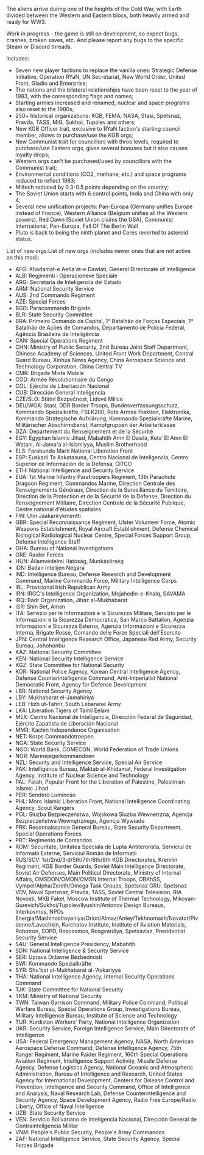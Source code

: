 The aliens arrive during one of the heights of the Cold War, with Earth divided between the Western and Eastern blocs, both heavily armed and ready for WW3.

Work in progress - the game is still on development, so expect bugs, crashes, broken saves, etc. And please report any bugs to the specific Steam or Discord threads.

Includes:
* Seven new player factions to replace the vanilla ones: Strategic Defense Initiative, Operation RYaN, UN Secretariat, New World Order, United Front, Gladio and Enterprise;
* The nations and the bilateral relationships have been reset to the year of 1983, with the corresponding flags and names;
* Starting armies increased and renamed, nuclear and space programs also reset to the 1980s;
* 250+ historical organizations: KGB, FEMA, NASA, Stasi, Spetsnaz, Pravda, TASS, MiG, Sukhoi, Tupolev and others;
* New KGB Officer trait, exclusive to RYaN faction's starting council member, allows to purchase/use the KGB orgs;
* New Communist trait for councillors with three levels, required to purchase/use Eastern orgs, gives several bonuses but it also causes loyalty drops;
* Western orgs can't be purchased/used by councillors with the Communist trait;
* Environmental conditions (CO2, methane, etc.) and space programs reduced to reflect 1983;
* Miltech reduced by 0.3-0.5 points depending on the country;
* The Soviet Union starts with 6 control points, India and China with only 4;
* Several new unification projects: Pan-Europa (Germany unifies Europe instead of France), Western Alliance (Belgium unifies all the Western powers), Red Dawn (Soviet Union claims the USA), Communist International, Pan-Europa, Fall Of The Berlin Wall
* Pluto is back to being the ninth planet and Ceres reverted to asteroid status.

List of new orgs:List of new orgs (includes newer ones that are not active on this mod):
* AFG: Khadamat-e Aetla'at-e Dawlati, General Directorate of Intelligence
* ALB: Regjimenti i Operacioneve Speciale
* ARG: Secretaría de Inteligencia del Estado
* ARM: National Security Service
* AUS: 2nd Commando Regiment
* AZE: Special Forces
* BGD: Paracommando Brigade
* BLR: State Security Committee
* BRA: Primeiro Comando da Capital, 1º Batalhão de Forças Especiais, 1º Batalhão de Ações de Comandos, Departamento de Polícia Federal, Agência Brasileira de Inteligência
* CAN: Special Operations Regiment
* CHN: Ministry of Public Security, 2nd Bureau Joint Staff Department, Chinese Academy of Sciences, United Front Work Department, Central Guard Bureau, Xinhua News Agency, China Aerospace Science and Technology Corporation, China Central TV
* CMR: Brigade Mixte Mobile
* COD: Armée Révolutionnaire du Congo
* COL: Ejército de Libertación Nacional
* CUB: Dirección General Inteligencia
* CZE/SLO: Státní Bezpečnost, Lidové Milice
* DEU/WGA: Stasi, DDR Border Troops, Bundesverfassungsschutz, Kommando Spezialkräfte, FSLK200, Rote Armee Fraktion, Elektronika, Kommando Strategische Aufklärung, Kommando Spezialkräfte Marine, Militärischer Abschirmdienst, Kampfgruppen der Arbeiterklasse
* DZA: Département du Renseignement et de la Sécurité
* EGY: Egyptian Islamic Jihad, Mabahith Amn El Dawla, Ketaʿ El Amn El Watani, Al-Jama'a al-Islamiyya, Muslim Brotherhood
* ELS: Farabundo Martí National Liberation Front
* ESP: Euskadi Ta Askatasuna, Centro Nacional de Inteligencia, Centro Superior de Información de la Defensa, CITCO
* ETH: National Intelligence and Security Service
* EUA: 1st Marine Infantry Paratroopers Regiment, 13th Parachute Dragoon Regiment, Commandos Marine, Direction Centrale des Renseignements Généraux, Direction de la Surveillance du Territoire, Direction de la Protection et de la Sécurité de la Défense, Direction du Renseignement Militaire, Direction Centrale de la Sécurité Publique, Centre national d'études spatiales
* FIN: Utin Jaakarirykmentti
* GBR: Special Reconnaissance Regiment, Ulster Volunteer Force, Atomic Weapons Establishment, Royal Aircraft Establishment, Defense Chemical Biological Radiological Nuclear Centre, Special Forces Support Group, Defense Intelligence Staff
* GHA: Bureau of National Investigations
* GRE: Raider Forces
* HUN: Államvédelmi Hatóság, Munkásőrség
* IDN: Badan Intelijen Negara
* IND: Intelligence Bureau, Defense Research and Development Command, Marine Commando Force, Military Intelligence Corps
* IRL: Provisional Irish Republican Army
* IRN: IRGC's Intelligence Organization, Mojahedin-e-Khalq, SAVAMA
* IRQ: Badr Organization, Jihaz al-Mukhabarat
* ISR: Shin Bet, Aman
* ITA: Servizio per le Informazioni e la Sicurezza Militare, Servizio per le Informazioni e la Sicurezza Democratica, San Marco Battalion, Agenzia Informazioni e Sicurezza Esterna, Agenzia Informazioni e Sicurezza Interna, Brigate Rosse, Comando delle Forze Speciali dell'Esercito
* JPN: Central Intelligence Research Office, Japanese Red Army, Security Bureau, Johohonbu
* KAZ: National Security Committee
* KEN: National Security Intelligence Service
* KGZ: State Committee for National Security
* KOR: National Police Agency, Korean Central Intelligence Agency, Defense Counterintelligence Command, Anti-Imperialist National Democratic Front, Agency for Defense Development
* LBR: National Security Agency
* LBY: Mukhabarat el-Jamahiriya
* LEB: Hizb ut-Tahrir, South Lebanese Army
* LKA: Liberation Tigers of Tamil Eelam
* MEX: Centro Nacional de Inteligencia, Dirección Federal de Seguridad, Ejército Zapatista de Liberación Nacional
* MMR: Kachin Independence Organisation
* NET: Korps Commandotroepen
* NGA: State Security Service
* NGO: World Bank, COMECON, World Federation of Trade Unions
* NOR: Marinejegerkommandoen
* NZL: Security and Intelligence Service, Special Air Service
* PAK: Intelligence Bureau, Maktab al-Khidamat, Federal Investigation Agency, Institute of Nuclear Science and Technology
* PAL: Fatah, Popular Front for the Liberation of Palestine, Palestinian Islamic Jihad
* PER: Sendero Luminoso
* PHL: Moro Islamic Liberation Front, National Intelligence Coordinating Agency, Scout Rangers
* POL: Służba Bezpieczeństwa, Wojskowa Sluzba Wewnetrzna, Agencja Bezpieczeństwa Wewnętrznego, Agencja Wywiadu
* PRK: Reconnaissance General Bureau, State Security Department, Special Operations Forces
* PRT: Regimento de Comandos
* ROM: Securitate, Unitatea Speciala de Lupta Antiterorista, Serviciul de Informatii Externe, Serviciul Român de Informații
* RUS/SOV: 1st/2nd/3rd/5th/7th/8th/9th KGB Directorates, Kremlin Regiment, KGB Border Guards, Soviet Main Intelligence Directorate, Soviet Air Defenses, Main Political Directorate, Ministry of Internal Affairs, OMSDON/OMON/OMSN Internal Troops, OBKhSS, Vympel/Alpha/Zenith/Omega Task Groups, Spetsnaz GRU, Spetsnaz VDV, Naval Spetsnaz, Pravda, TASS, Soviet Central Television, RIA Novosti, MKB Fakel, Moscow Institute of Thermal Technology, Mikoyan-Gurevich/Sukhoi/Tupolev/Ilyushin/Antonov Design Bureaus, Interkosmos, NPOs Energia/Mashinostroyeniya/Orion/Almaz/Antey/Tekhnomash/Novator/Pivdenne/Lavochkin, Kurchatov Institute, Institute of Aviation Materials, Robotron, SOPD, Roscosmos, Rosgvardiya, Spetssviaz, Presidential Security Service
* SAU: General Intelligence Presidency, Mabahith
* SDN: National Intelligence & Security Service
* SER: Uprava Državne Bezbednosti
* SWI: Kommando Spezialkräfte
* SYR: Shu'bat al-Mukhabarat al-'Askariyya
* THA: National Intelligence Agency, Internal Security Operations Command
* TJK: State Committee for National Security
* TKM: Ministry of National Security
* TWN: Taiwan Garrison Command, Military Police Command, Political Warfare Bureau, Special Operations Group, Investigations Bureau, Military Intelligence Bureau, Institute of Science and Technology
* TUR: Kurdistan Workers' Party, National Intelligence Organization
* UKR: Security Service, Foreign Intelligence Service, Main Directorate of Intelligence
* USA: Federal Emergency Management Agency, NASA, North American Aerospace Defense Command, Defense Intelligence Agency, 75th Ranger Regiment, Marine Raider Regiment, 160th Special Operations Aviation Regiment, Intelligence Support Activity, Missile Defense Agency, Defense Logistics Agency, National Oceanic and Atmospheric Administration, Bureau of Intelligence and Research, United States Agency for International Development, Centers for Disease Control and Prevention, Intelligence and Security Command, Office of Intelligence and Analysis, Naval Research Lab, Defense Counterintelligence and Security Agency, Space Development Agency, Radio Free Europe/Radio Liberty, Office of Naval Intelligence
* UZB: State Security Service
* VEN: Servicio Bolivariano de Inteligencia Nacional, Dirección General de Contrainteligencia Militar
* VNM: People's Public Security, People's Army Commandos
* ZAF: National Intelligence Service, State Security Agency, Special Forces Brigade
